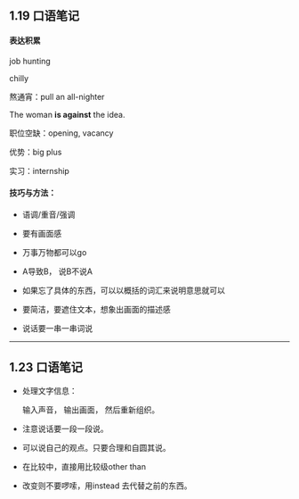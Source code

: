 ## 1.19 口语笔记

#### 表达积累

job hunting

chilly

熬通宵：pull an all-nighter

The woman **is against** the idea.

职位空缺：opening, vacancy

优势：big plus

实习：internship



#### 技巧与方法：

- 语调/重音/强调

- 要有画面感

- 万事万物都可以go
- A导致B， 说B不说A
- 如果忘了具体的东西，可以以概括的词汇来说明意思就可以
- 要简洁，要遮住文本，想象出画面的描述感
- 说话要一串一串词说

---

## 1.23 口语笔记

- 处理文字信息：

  输入声音， 输出画面， 然后重新组织。

- 注意说话要一段一段说。
- 可以说自己的观点。只要合理和自圆其说。
- 在比较中，直接用比较级other than
- 改变则不要啰嗦，用instead 去代替之前的东西。